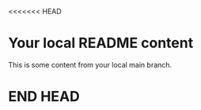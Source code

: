 <<<<<<< HEAD
# Your local README content
This is some content from your local main branch.
# END HEAD